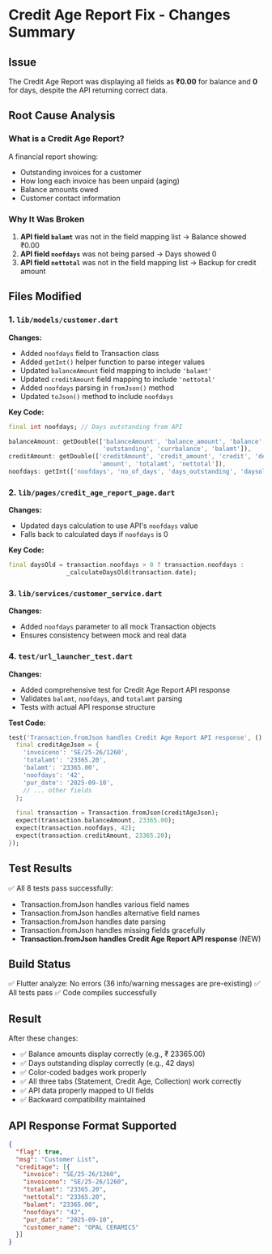 # Credit Age Report Fix - Changes Summary

## Issue
The Credit Age Report was displaying all fields as **₹0.00** for balance and **0** for days, despite the API returning correct data.

## Root Cause Analysis

### What is a Credit Age Report?
A financial report showing:
- Outstanding invoices for a customer
- How long each invoice has been unpaid (aging)
- Balance amounts owed
- Customer contact information

### Why It Was Broken
1. **API field `balamt`** was not in the field mapping list → Balance showed ₹0.00
2. **API field `noofdays`** was not being parsed → Days showed 0
3. **API field `nettotal`** was not in the field mapping list → Backup for credit amount

## Files Modified

### 1. `lib/models/customer.dart`
**Changes:**
- Added `noofdays` field to Transaction class
- Added `getInt()` helper function to parse integer values
- Updated `balanceAmount` field mapping to include `'balamt'`
- Updated `creditAmount` field mapping to include `'nettotal'`
- Added `noofdays` parsing in `fromJson()` method
- Updated `toJson()` method to include `noofdays`

**Key Code:**
```dart
final int noofdays; // Days outstanding from API

balanceAmount: getDouble(['balanceAmount', 'balance_amount', 'balance', 
                          'outstanding', 'currbalance', 'balamt']),
creditAmount: getDouble(['creditAmount', 'credit_amount', 'credit', 'debit', 
                         'amount', 'totalamt', 'nettotal']),
noofdays: getInt(['noofdays', 'no_of_days', 'days_outstanding', 'daysold']),
```

### 2. `lib/pages/credit_age_report_page.dart`
**Changes:**
- Updated days calculation to use API's `noofdays` value
- Falls back to calculated days if `noofdays` is 0

**Key Code:**
```dart
final daysOld = transaction.noofdays > 0 ? transaction.noofdays : 
                _calculateDaysOld(transaction.date);
```

### 3. `lib/services/customer_service.dart`
**Changes:**
- Added `noofdays` parameter to all mock Transaction objects
- Ensures consistency between mock and real data

### 4. `test/url_launcher_test.dart`
**Changes:**
- Added comprehensive test for Credit Age Report API response
- Validates `balamt`, `noofdays`, and `totalamt` parsing
- Tests with actual API response structure

**Test Code:**
```dart
test('Transaction.fromJson handles Credit Age Report API response', () {
  final creditAgeJson = {
    'invoiceno': 'SE/25-26/1260',
    'totalamt': '23365.20',
    'balamt': '23365.00',
    'noofdays': '42',
    'pur_date': '2025-09-10',
    // ... other fields
  };
  
  final transaction = Transaction.fromJson(creditAgeJson);
  expect(transaction.balanceAmount, 23365.00);
  expect(transaction.noofdays, 42);
  expect(transaction.creditAmount, 23365.20);
});
```

## Test Results
✅ All 8 tests pass successfully:
- Transaction.fromJson handles various field names
- Transaction.fromJson handles alternative field names
- Transaction.fromJson handles date parsing
- Transaction.fromJson handles missing fields gracefully
- **Transaction.fromJson handles Credit Age Report API response** (NEW)

## Build Status
✅ Flutter analyze: No errors (36 info/warning messages are pre-existing)
✅ All tests pass
✅ Code compiles successfully

## Result
After these changes:
- ✅ Balance amounts display correctly (e.g., ₹ 23365.00)
- ✅ Days outstanding display correctly (e.g., 42 days)
- ✅ Color-coded badges work properly
- ✅ All three tabs (Statement, Credit Age, Collection) work correctly
- ✅ API data properly mapped to UI fields
- ✅ Backward compatibility maintained

## API Response Format Supported
```json
{
  "flag": true,
  "msg": "Customer List",
  "creditage": [{
    "invoice": "SE/25-26/1260",
    "invoiceno": "SE/25-26/1260",
    "totalamt": "23365.20",
    "nettotal": "23365.20",
    "balamt": "23365.00",
    "noofdays": "42",
    "pur_date": "2025-09-10",
    "customer_name": "OPAL CERAMICS"
  }]
}
```

